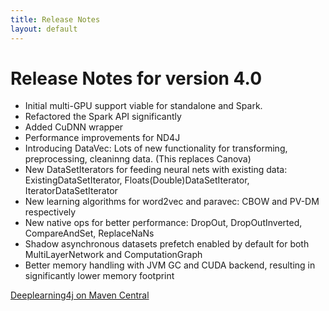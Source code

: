 ```yaml
---
title: Release Notes
layout: default
---
```


# Release Notes for version 4.0

* Initial multi-GPU support viable for standalone and Spark. 
* Refactored the Spark API significantly
* Added CuDNN wrapper 
* Performance improvements for ND4J
* Introducing DataVec: Lots of new functionality for transforming, preprocessing, cleaninng data. (This replaces Canova)
* New DataSetIterators for feeding neural nets with existing data: ExistingDataSetIterator, Floats(Double)DataSetIterator, IteratorDataSetIterator
* New learning algorithms for word2vec and paravec: CBOW and PV-DM respectively
* New native ops for better performance: DropOut, DropOutInverted, CompareAndSet, ReplaceNaNs
* Shadow asynchronous datasets prefetch enabled by default for both MultiLayerNetwork and ComputationGraph
* Better memory handling with JVM GC and CUDA backend, resulting in significantly lower memory footprint

[Deeplearning4j on Maven Central](https://search.maven.org/#search%7Cga%7C1%7Cdeeplearning4j)
